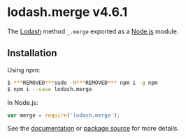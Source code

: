 # lodash.merge v4.6.1

The [Lodash](https://lodash.com/) method `_.merge` exported as a [Node.js](https://nodejs.org/) module.

## Installation

Using npm:
```bash
$ ***REMOVED***sudo -H***REMOVED*** npm i -g npm
$ npm i --save lodash.merge
```

In Node.js:
```js
var merge = require('lodash.merge');
```

See the [documentation](https://lodash.com/docs#merge) or [package source](https://github.com/lodash/lodash/blob/4.6.1-npm-packages/lodash.merge) for more details.
